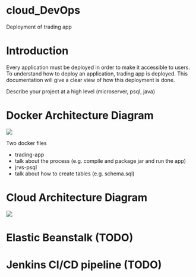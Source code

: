 # cloud_DevOps
Deployment of trading app

# Introduction  
Every application must be deployed in order to make it accessible to users. To understand how to deploy an application, trading app is deployed. This documentation will give a clear view of how this deployment is done.  

Describe your project at a high level (microserver, psql, java)  
  
# Docker Architecture Diagram  
![
](https://lh3.googleusercontent.com/gJWqYowMq87fnNcQZTVWiYcWYLGBdn-6a0e0p-_Y9UAFbhGyalgrGW8Z9hvE_OrnHMXHPcRNIYk "Cloud Architecture")

 Two docker files  
  - trading-app  
   - talk about the process (e.g. compile and package jar and run the app)  
  - jrvs-psql  
   - talk about how to create tables (e.g. schema.sql)  
  
# Cloud Architecture Diagram  
![
](https://picasaweb.google.com/109776946166881357968/6722140328410422241#6722140330536451666 "Cloud Architecture Diagram") 
# Elastic Beanstalk (TODO)  
# Jenkins CI/CD pipeline (TODO)
<!--stackedit_data:
eyJoaXN0b3J5IjpbLTkyMDcxNzI2MSw4MjEyNDY1MzQsLTM3OT
kxODE0N119
-->